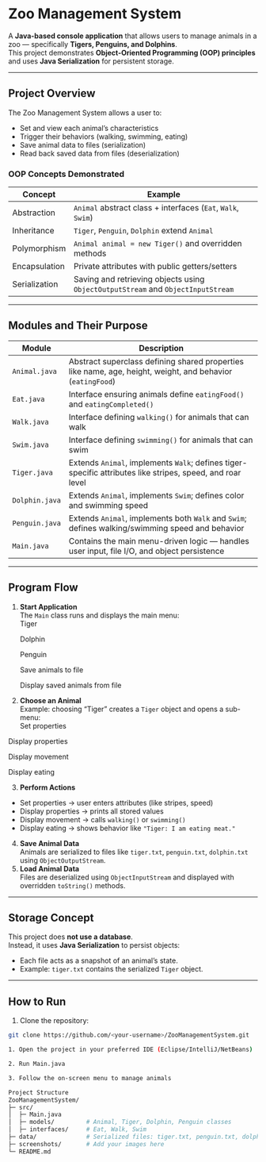 # Zoo Management System

A **Java-based console application** that allows users to manage animals in a zoo — specifically **Tigers, Penguins, and Dolphins**.  
This project demonstrates **Object-Oriented Programming (OOP) principles** and uses **Java Serialization** for persistent storage.

---

## Project Overview

The Zoo Management System allows a user to:

- Set and view each animal’s characteristics  
- Trigger their behaviors (walking, swimming, eating)  
- Save animal data to files (serialization)  
- Read back saved data from files (deserialization)  

### OOP Concepts Demonstrated
| Concept | Example |
|---------|---------|
| Abstraction | `Animal` abstract class + interfaces (`Eat`, `Walk`, `Swim`) |
| Inheritance | `Tiger`, `Penguin`, `Dolphin` extend `Animal` |
| Polymorphism | `Animal animal = new Tiger()` and overridden methods |
| Encapsulation | Private attributes with public getters/setters |
| Serialization | Saving and retrieving objects using `ObjectOutputStream` and `ObjectInputStream` |

---

## Modules and Their Purpose

| Module | Description |
|--------|-------------|
| `Animal.java` | Abstract superclass defining shared properties like name, age, height, weight, and behavior (`eatingFood`) |
| `Eat.java` | Interface ensuring animals define `eatingFood()` and `eatingCompleted()` |
| `Walk.java` | Interface defining `walking()` for animals that can walk |
| `Swim.java` | Interface defining `swimming()` for animals that can swim |
| `Tiger.java` | Extends `Animal`, implements `Walk`; defines tiger-specific attributes like stripes, speed, and roar level |
| `Dolphin.java` | Extends `Animal`, implements `Swim`; defines color and swimming speed |
| `Penguin.java` | Extends `Animal`, implements both `Walk` and `Swim`; defines walking/swimming speed and behavior |
| `Main.java` | Contains the main menu-driven logic — handles user input, file I/O, and object persistence |

---

## Program Flow

1. **Start Application**  
   The `Main` class runs and displays the main menu:  
   Tiger

   Dolphin

   Penguin

   Save animals to file

   Display saved animals from file

2. **Choose an Animal**  
Example: choosing “Tiger” creates a `Tiger` object and opens a sub-menu:  
Set properties

Display properties

Display movement

Display eating

3. **Perform Actions**  
- Set properties → user enters attributes (like stripes, speed)  
- Display properties → prints all stored values  
- Display movement → calls `walking()` or `swimming()`  
- Display eating → shows behavior like `"Tiger: I am eating meat."`  
4. **Save Animal Data**  
Animals are serialized to files like `tiger.txt`, `penguin.txt`, `dolphin.txt` using `ObjectOutputStream`.  
5. **Load Animal Data**  
Files are deserialized using `ObjectInputStream` and displayed with overridden `toString()` methods.

---

## Storage Concept

This project does **not use a database**.  
Instead, it uses **Java Serialization** to persist objects:

- Each file acts as a snapshot of an animal’s state.  
- Example: `tiger.txt` contains the serialized `Tiger` object.

---

## How to Run

1. Clone the repository:
```bash
git clone https://github.com/<your-username>/ZooManagementSystem.git

1. Open the project in your preferred IDE (Eclipse/IntelliJ/NetBeans)

2. Run Main.java

3. Follow the on-screen menu to manage animals

Project Structure
ZooManagementSystem/
├─ src/
│  ├─ Main.java
│  ├─ models/         # Animal, Tiger, Dolphin, Penguin classes
│  ├─ interfaces/     # Eat, Walk, Swim
├─ data/              # Serialized files: tiger.txt, penguin.txt, dolphin.txt
├─ screenshots/       # Add your images here
└─ README.md
